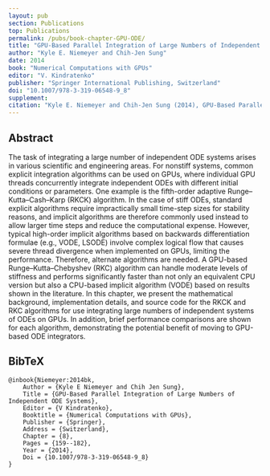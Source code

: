 ```yaml
---
layout: pub
section: Publications
top: Publications
permalink: /pubs/book-chapter-GPU-ODE/
title: "GPU-Based Parallel Integration of Large Numbers of Independent ODE Systems"
author: "Kyle E. Niemeyer and Chih-Jen Sung"
date: 2014
book: "Numerical Computations with GPUs"
editor: "V. Kindratenko"
publisher: "Springer International Publishing, Switzerland"
doi: "10.1007/978-3-319-06548-9_8"
supplement:
citation: "Kyle E. Niemeyer and Chih-Jen Sung (2014), GPU-Based Parallel Integration of Large Numbers of Independent ODE Systems, In V. Kindratenko (Ed.), *Numerical Computations with GPUs*, Springer International Publishing, Switzerland, Ch. 8, pp. 159--182. doi:10.1007/978-3-319-06548-9_8"
---
```


## Abstract

The task of integrating a large number of independent ODE systems arises in various scientific and engineering areas. For nonstiff systems, common explicit integration algorithms can be used on GPUs, where individual GPU threads concurrently integrate independent ODEs with different initial conditions or parameters. One example is the fifth-order adaptive Runge–Kutta–Cash–Karp (RKCK) algorithm. In the case of stiff ODEs, standard explicit algorithms require impractically small time-step sizes for stability reasons, and implicit algorithms are therefore commonly used instead to allow larger time steps and reduce the computational expense. However, typical high-order implicit algorithms based on backwards differentiation formulae (e.g., VODE, LSODE) involve complex logical flow that causes severe thread divergence when implemented on GPUs, limiting the performance. Therefore, alternate algorithms are needed. A GPU-based Runge–Kutta–Chebyshev (RKC) algorithm can handle moderate levels of stiffness and performs significantly faster than not only an equivalent CPU version but also a CPU-based implicit algorithm (VODE) based on results shown in the literature. In this chapter, we present the mathematical background, implementation details, and source code for the RKCK and RKC algorithms for use integrating large numbers of independent systems of ODEs on GPUs. In addition, brief performance comparisons are shown for each algorithm, demonstrating the potential benefit of moving to GPU-based ODE integrators.

## BibTeX

    @inbook{Niemeyer:2014bk,
        Author = {Kyle E Niemeyer and Chih Jen Sung},
        Title = {GPU-Based Parallel Integration of Large Numbers of Independent ODE Systems},
        Editor = {V Kindratenko},
        Booktitle = {Numerical Computations with GPUs},
        Publisher = {Springer},
        Address = {Switzerland},
        Chapter = {8},
        Pages = {159--182},
        Year = {2014},
        Doi = {10.1007/978-3-319-06548-9_8}
    }
